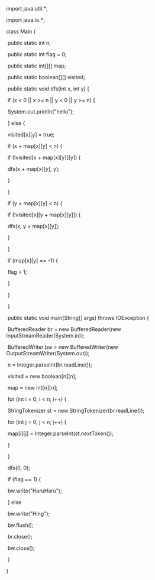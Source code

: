 import java.util.*;

import java.io.*;

class Main {

​    public static int n;

​    public static int flag = 0;

​    public static int[][] map;

​    public static boolean[][] visited;

​    public static void dfs(int x, int y) {

​        if (x < 0 || x >= n || y < 0 || y >= n) {

​            System.out.println("hello");

​        } else {

​            visited[x][y] = true;

​            if (x + map[x][y] < n) {

​                if (!visited[x + map[x][y]][y]) {

​                    dfs(x + map[x][y], y);

​                }

​            }

​            if (y + map[x][y] < n) {

​                if (!visited[x][y + map[x][y]]) {

​                    dfs(x, y + map[x][y]);

​                }

​            }

​            if (map[x][y] == -1) {

​                flag = 1;

​            }

​        }

​    }

​    public static void main(String[] args) throws IOException {

​        BufferedReader br = new BufferedReader(new InputStreamReader(System.in));

​        BufferedWriter bw = new BufferedWriter(new OutputStreamWriter(System.out));

​        n = Integer.parseInt(br.readLine());

​        visited = new boolean[n][n];

​        map = new int[n][n];

​        for (int i = 0; i < n; i++) {

​            StringTokenizer st = new StringTokenizer(br.readLine());

​            for (int j = 0; j < n; j++) {

​                map[i][j] = Integer.parseInt(st.nextToken());

​            }

​        }

​        dfs(0, 0);

​        if (flag == 1) {

​            bw.write("HaruHaru");

​        } else

​            bw.write("Hing");

​        bw.flush();

​        br.close();

​        bw.close();

​    }

}